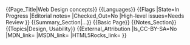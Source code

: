 {{Page_Title|Web Design concepts}}
{{Languages}}
{{Flags
|State=In Progress
|Editorial notes=
|Checked_Out=No
|High-level issues=Needs Review
}}
{{Summary_Section|...}}
{{Basic Page}}
{{Notes_Section}}
{{Topics|Design, Usability}}
{{External_Attribution
|Is_CC-BY-SA=No
|MDN_link=
|MSDN_link=
|HTML5Rocks_link=
}}